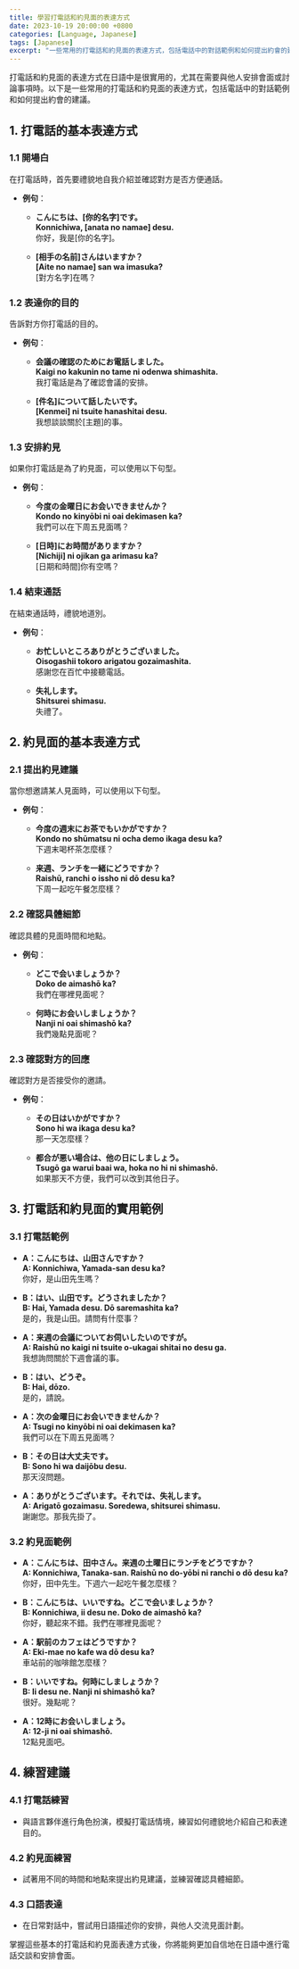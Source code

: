 ```yaml
---
title: 學習打電話和約見面的表達方式
date: 2023-10-19 20:00:00 +0800
categories: [Language, Japanese]
tags: [Japanese] 
excerpt: "一些常用的打電話和約見面的表達方式，包括電話中的對話範例和如何提出約會的建議"
---
```


打電話和約見面的表達方式在日語中是很實用的，尤其在需要與他人安排會面或討論事項時。以下是一些常用的打電話和約見面的表達方式，包括電話中的對話範例和如何提出約會的建議。

## **1. 打電話的基本表達方式**

### **1.1 開場白**
在打電話時，首先要禮貌地自我介紹並確認對方是否方便通話。

- **例句**：
  - **こんにちは、[你的名字]です。**  
    **Konnichiwa, [anata no namae] desu.**  
    你好，我是[你的名字]。

  - **[相手の名前]さんはいますか？**  
    **[Aite no namae] san wa imasuka?**  
    [對方名字]在嗎？

### **1.2 表達你的目的**
告訴對方你打電話的目的。

- **例句**：
  - **会議の確認のためにお電話しました。**  
    **Kaigi no kakunin no tame ni odenwa shimashita.**  
    我打電話是為了確認會議的安排。

  - **[件名]について話したいです。**  
    **[Kenmei] ni tsuite hanashitai desu.**  
    我想談談關於[主題]的事。

### **1.3 安排約見**
如果你打電話是為了約見面，可以使用以下句型。

- **例句**：
  - **今度の金曜日にお会いできませんか？**  
    **Kondo no kinyōbi ni oai dekimasen ka?**  
    我們可以在下周五見面嗎？

  - **[日時]にお時間がありますか？**  
    **[Nichiji] ni ojikan ga arimasu ka?**  
    [日期和時間]你有空嗎？

### **1.4 結束通話**
在結束通話時，禮貌地道別。

- **例句**：
  - **お忙しいところありがとうございました。**  
    **Oisogashii tokoro arigatou gozaimashita.**  
    感謝您在百忙中接聽電話。

  - **失礼します。**  
    **Shitsurei shimasu.**  
    失禮了。

## **2. 約見面的基本表達方式**

### **2.1 提出約見建議**
當你想邀請某人見面時，可以使用以下句型。

- **例句**：
  - **今度の週末にお茶でもいかがですか？**  
    **Kondo no shūmatsu ni ocha demo ikaga desu ka?**  
    下週末喝杯茶怎麼樣？

  - **来週、ランチを一緒にどうですか？**  
    **Raishū, ranchi o issho ni dō desu ka?**  
    下周一起吃午餐怎麼樣？

### **2.2 確認具體細節**
確認具體的見面時間和地點。

- **例句**：
  - **どこで会いましょうか？**  
    **Doko de aimashō ka?**  
    我們在哪裡見面呢？

  - **何時にお会いしましょうか？**  
    **Nanji ni oai shimashō ka?**  
    我們幾點見面呢？

### **2.3 確認對方的回應**
確認對方是否接受你的邀請。

- **例句**：
  - **その日はいかがですか？**  
    **Sono hi wa ikaga desu ka?**  
    那一天怎麼樣？

  - **都合が悪い場合は、他の日にしましょう。**  
    **Tsugō ga warui baai wa, hoka no hi ni shimashō.**  
    如果那天不方便，我們可以改到其他日子。

## **3. 打電話和約見面的實用範例**

### **3.1 打電話範例**

- **A：こんにちは、山田さんですか？**  
  **A: Konnichiwa, Yamada-san desu ka?**  
  你好，是山田先生嗎？

- **B：はい、山田です。どうされましたか？**  
  **B: Hai, Yamada desu. Dō saremashita ka?**  
  是的，我是山田。請問有什麼事？

- **A：来週の会議についてお伺いしたいのですが。**  
  **A: Raishū no kaigi ni tsuite o-ukagai shitai no desu ga.**  
  我想詢問關於下週會議的事。

- **B：はい、どうぞ。**  
  **B: Hai, dōzo.**  
  是的，請說。

- **A：次の金曜日にお会いできませんか？**  
  **A: Tsugi no kinyōbi ni oai dekimasen ka?**  
  我們可以在下周五見面嗎？

- **B：その日は大丈夫です。**  
  **B: Sono hi wa daijōbu desu.**  
  那天沒問題。

- **A：ありがとうございます。それでは、失礼します。**  
  **A: Arigatō gozaimasu. Soredewa, shitsurei shimasu.**  
  謝謝您。那我先掛了。

### **3.2 約見面範例**

- **A：こんにちは、田中さん。来週の土曜日にランチをどうですか？**  
  **A: Konnichiwa, Tanaka-san. Raishū no do-yōbi ni ranchi o dō desu ka?**  
  你好，田中先生。下週六一起吃午餐怎麼樣？

- **B：こんにちは、いいですね。どこで会いましょうか？**  
  **B: Konnichiwa, ii desu ne. Doko de aimashō ka?**  
  你好，聽起來不錯。我們在哪裡見面呢？

- **A：駅前のカフェはどうですか？**  
  **A: Eki-mae no kafe wa dō desu ka?**  
  車站前的咖啡館怎麼樣？

- **B：いいですね。何時にしましょうか？**  
  **B: Ii desu ne. Nanji ni shimashō ka?**  
  很好。幾點呢？

- **A：12時にお会いしましょう。**  
  **A: 12-ji ni oai shimashō.**  
  12點見面吧。

## **4. 練習建議**

### **4.1 打電話練習**
- 與語言夥伴進行角色扮演，模擬打電話情境，練習如何禮貌地介紹自己和表達目的。

### **4.2 約見面練習**
- 試著用不同的時間和地點來提出約見建議，並練習確認具體細節。

### **4.3 口語表達**
- 在日常對話中，嘗試用日語描述你的安排，與他人交流見面計劃。

掌握這些基本的打電話和約見面表達方式後，你將能夠更加自信地在日語中進行電話交談和安排會面。
